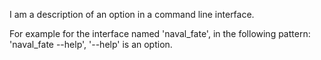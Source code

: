 I am a description of an option in a command line interface.

For example for the interface named 'naval_fate', in the following pattern: 'naval_fate --help', '--help' is an option.